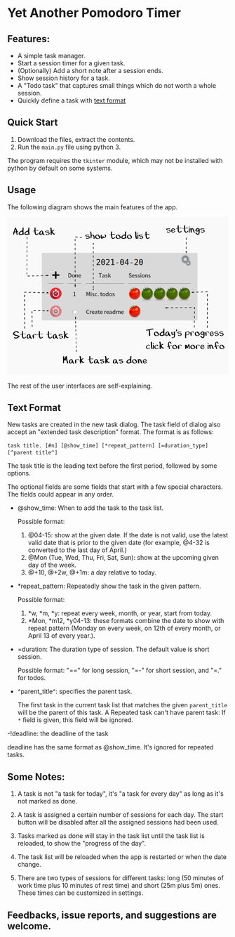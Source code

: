 # Yet Another Pomodoro Timer

## Features:

* A simple task manager.
* Start a session timer for a given task.
* (Optionally) Add a short note after a session ends.
* Show session history for a task.
* A "Todo task" that captures small things which do not worth a whole session.
* Quickly define a task with [text format](#text-format)

## Quick Start

1. Download the files, extract the contents.
2. Run the `main.py` file using python 3.

The program requires the `tkinter` module, which may not be installed with python by default on some systems.

## Usage

The following diagram shows the main features of the app.

![main feature](doc.png)

The rest of the user interfaces are self-explaining.

## Text Format<a name="text-format"></a>

New tasks are created in the new task dialog. The task field of dialog also accept an "extended task description" format. The format is as follows:
    
    task title. [#n] [@show_time] [*repeat_pattern] [=duration_type] [^parent title^]
    
The task title is the leading text before the first period, followed by some options.
    
The optional fields are some fields that start with a few special characters. The fields could
appear in any order.

- @show_time: When to add the task to the task list.

  Possible format: 
  1. @04-15: show at the given date. If the date is not valid, use the latest valid date that is prior
  to the given date (for example, @4-32 is converted to the last day of April.)
  2. @Mon (Tue, Wed, Thu, Fri, Sat, Sun): show at the upcoming given day of the week.
  3. @+10, @+2w, @+1m: a day relative to today.

- *repeat_pattern: Repeatedly show the task in the given pattern.

  Possible format:
  1. *w, *m, *y: repeat every week, month, or year, start from today.
  2. *Mon, *m12, *y04-13: these formats combine the date to show with repeat pattern (Monday on every week,
  on 12th of every month, or April 13 of every year.).

- =duration: The duration type of session. The default value is short session.

  Possible format:
  "==" for long session, "=-" for short session, and "=." for todos.

- ^parent_title^: specifies the parent task. 

  The first task in the current task list that matches the given `parent_title`
  will be the parent of this task. A Repeated task can't have parent task: If
  `*` field is given, this field will be ignored.

-!deadline: the deadline of the task

  deadline has the same format as @show_time. It's ignored for repeated tasks.

## Some Notes:

1. A task is not "a task for today", it's "a task for every day" as long as it's not marked as done. 

2. A task is assigned a certain number of sessions for each day. The start button will be disabled after all the assigned sessions had been used.

3. Tasks marked as done will stay in the task list until the task list is reloaded, to show the "progress of the day".

4. The task list will be reloaded when the app is restarted or when the date change.

5. There are two types of sessions for different tasks: long (50 minutes of work time plus 10 minutes of rest time) and short (25m plus 5m) ones. These times can be customized in settings.

## Feedbacks, issue reports, and suggestions are welcome.
